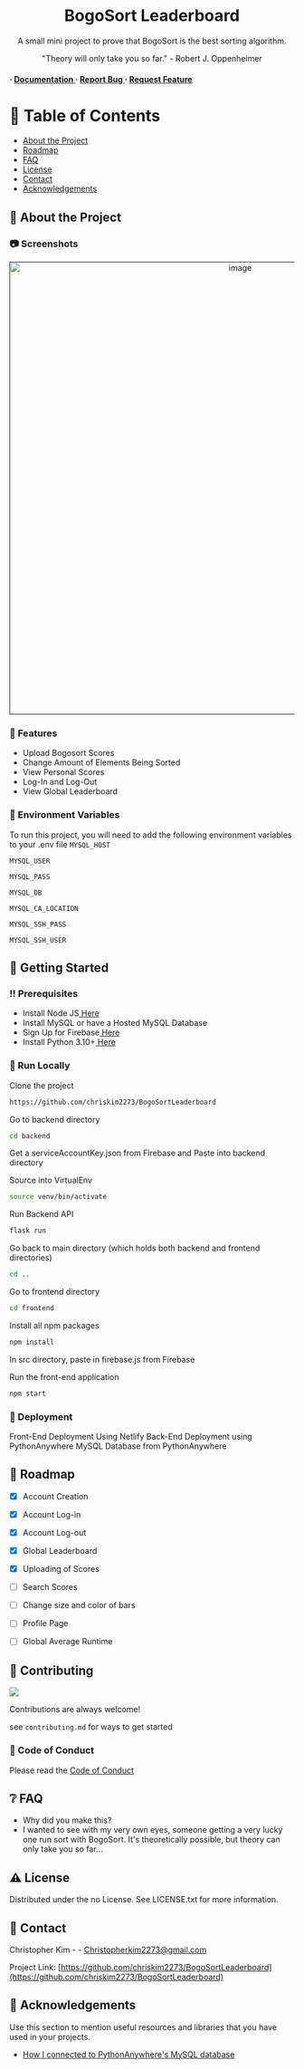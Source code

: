 <h1 align="center" id="title">BogoSort Leaderboard</h1>
<p align="center" >A small mini project to prove that BogoSort is the best sorting algorithm.</p>
<p align="center" >"Theory will only take you so far." - Robert J. Oppenheimer</p>

<h4> <span> · </span> <a href="https://github.com/Chriskim2273/BogoSort Leaderboard/blob/master/README.md"> Documentation </a> <span> · </span> <a href="https://github.com/Chriskim2273/BogoSort Leaderboard/issues"> Report Bug </a> <span> · </span> <a href="https://github.com/Chriskim2273/BogoSort Leaderboard/issues"> Request Feature </a> </h4>


</div>

# :notebook_with_decorative_cover: Table of Contents

- [About the Project](#star2-about-the-project)
- [Roadmap](#compass-roadmap)
- [FAQ](#grey_question-faq)
- [License](#warning-license)
- [Contact](#handshake-contact)
- [Acknowledgements](#gem-acknowledgements)


## :star2: About the Project

### :camera: Screenshots
<div align="center"> <a href=""><img src="https://i.ibb.co/42h7b3H/Screenshot-98.jpg" alt='image' width='800'/></a> </div>



### :dart: Features
- Upload Bogosort Scores
- Change Amount of Elements Being Sorted
- View Personal Scores
- Log-In and Log-Out
- View Global Leaderboard

### :key: Environment Variables
To run this project, you will need to add the following environment variables to your .env file
`MYSQL_HOST`

`MYSQL_USER`

`MYSQL_PASS`

`MYSQL_DB`

`MYSQL_CA_LOCATION`

`MYSQL_SSH_PASS`

`MYSQL_SSH_USER`



## :toolbox: Getting Started

### :bangbang: Prerequisites

- Install Node JS<a href="https://nodejs.org/en/"> Here</a>
- Install MySQL or have a Hosted MySQL Database
- Sign Up for Firebase<a href="https://firebase.google.com/"> Here</a>
- Install Python 3.10+<a href="https://www.python.org/downloads/"> Here</a>


### :running: Run Locally

Clone the project

```bash
https://github.com/chriskim2273/BogoSortLeaderboard
```
Go to backend directory
```bash
cd backend
```
Get a serviceAccountKey.json from Firebase and Paste into backend directory

Source into VirtualEnv
```bash
source venv/bin/activate
```
Run Backend API
```bash
flask run
```
Go back to main directory (which holds both backend and frontend directories)
```bash
cd ..
```
Go to frontend directory
```bash
cd frontend
```
Install all npm packages
```bash
npm install
```
In src directory, paste in firebase.js from Firebase

Run the front-end application
```bash
npm start
```


### :triangular_flag_on_post: Deployment

Front-End Deployment Using Netlify
Back-End Deployment using PythonAnywhere
MySQL Database from PythonAnywhere


## :compass: Roadmap

* [x] Account Creation
* [x] Account Log-in
* [x] Account Log-out
* [x] Global Leaderboard
* [x] Uploading of Scores
* [ ] Search Scores
* [ ] Change size and color of bars
* [ ] Profile Page
* [ ] Global Average Runtime


## :wave: Contributing

<a href="https://github.com/chriskim2273/BogoSortLeaderboard/graphs/contributors"> <img src="https://contrib.rocks/image?repo=Louis3797/awesome-readme-template" /> </a>

Contributions are always welcome!

see `contributing.md` for ways to get started

### :scroll: Code of Conduct

Please read the [Code of Conduct](https://github.com/chriskim2273/BogoSortLeaderboard/blob/master/CODE_OF_CONDUCT.md)

## :grey_question: FAQ

- Why did you make this?
- I wanted to see with my very own eyes, someone getting a very lucky one run sort with BogoSort. It's theoretically possible, but theory can only take you so far...


## :warning: License

Distributed under the no License. See LICENSE.txt for more information.

## :handshake: Contact

Christopher Kim - - Christopherkim2273@gmail.com

Project Link: [https://github.com/chriskim2273/BogoSortLeaderboard](https://github.com/chriskim2273/BogoSortLeaderboard)

## :gem: Acknowledgements

Use this section to mention useful resources and libraries that you have used in your projects.

- [How I connected to PythonAnywhere's MySQL database](https://help.pythonanywhere.com/pages/AccessingMySQLFromOutsidePythonAnywhere/)


